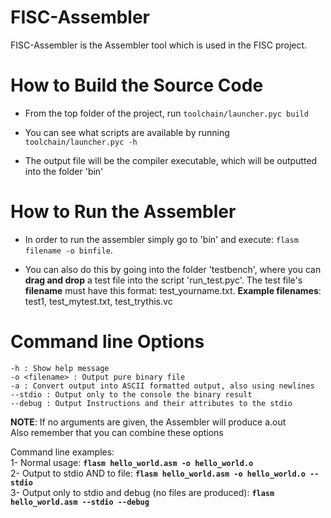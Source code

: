 # FISC-Assembler
FISC-Assembler is the Assembler tool which is used in the FISC project.


# How to Build the Source Code
* From the top folder of the project, run `toolchain/launcher.pyc build`

* You can see what scripts are available by running `toolchain/launcher.pyc -h`

* The output file will be the compiler executable, which will be outputted into the folder 'bin'

# How to Run the Assembler

* In order to run the assembler simply go to 'bin' and execute:
 `flasm filename -o binfile`.

* You can also do this by going into the folder 'testbench', where you can **drag and drop** a test file into the script 'run_test.pyc'. The test file's **filename** must have this format: test_yourname.txt.
**Example filenames**: test1, test_mytest.txt, test_trythis.vc

# Command line Options
`-h : Show help message`  
`-o <filename> : Output pure binary file`  
`-a : Convert output into ASCII formatted output, also using newlines`  
`--stdio : Output only to the console the binary result`  
`--debug : Output Instructions and their attributes to the stdio`  
  
**NOTE**: If no arguments are given, the Assembler will produce a.out  
Also remember that you can combine these options

Command line examples:  
1- Normal usage: **`flasm hello_world.asm -o hello_world.o`**  
2- Output to stdio AND to file: **`flasm hello_world.asm -o hello_world.o --stdio`**  
3- Output only to stdio and debug (no files are produced): **`flasm hello_world.asm --stdio --debug`**  
